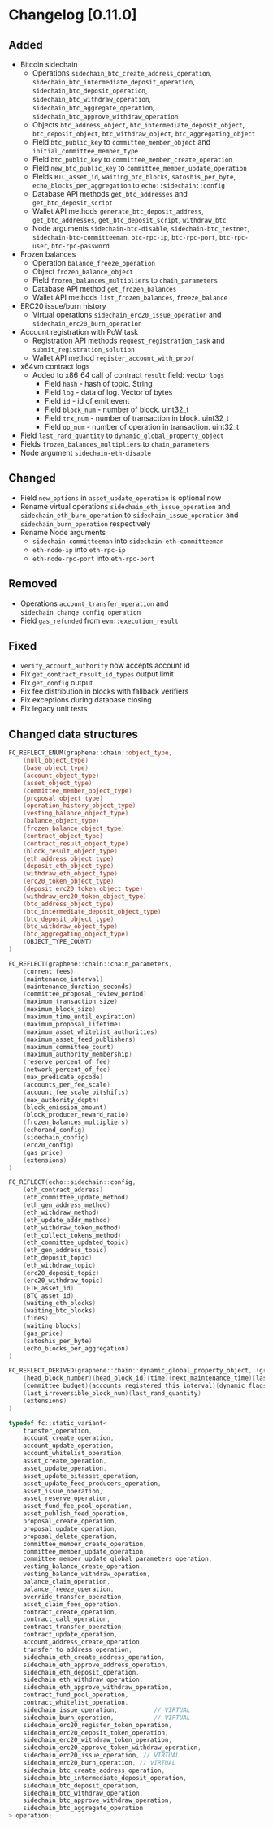 # Changelog [0.11.0]

## Added
- Bitcoin sidechain
    - Operations `sidechain_btc_create_address_operation`, `sidechain_btc_intermediate_deposit_operation`, `sidechain_btc_deposit_operation`, `sidechain_btc_withdraw_operation`, `sidechain_btc_aggregate_operation`, `sidechain_btc_approve_withdraw_operation`
    - Objects `btc_address_object`, `btc_intermediate_deposit_object`, `btc_deposit_object`, `btc_withdraw_object`, `btc_aggregating_object`
    - Field `btc_public_key` to `committee_member_object` and `initial_committee_member_type`
    - Field `btc_public_key` to `committee_member_create_operation`
    - Field `new_btc_public_key` to `committee_member_update_operation`
    - Fields `BTC_asset_id`, `waiting_btc_blocks`, `satoshis_per_byte`, `echo_blocks_per_aggregation` to `echo::sidechain::config`
    - Database API methods `get_btc_addresses` and `get_btc_deposit_script`
    - Wallet API methods `generate_btc_deposit_address`, `get_btc_addresses`, `get_btc_deposit_script`, `withdraw_btc`
    - Node arguments `sidechain-btc-disable`, `sidechain-btc_testnet`, `sidechain-btc-committeeman`, `btc-rpc-ip`, `btc-rpc-port`, `btc-rpc-user`, `btc-rpc-password`
- Frozen balances
    - Operation `balance_freeze_operation`
    - Object `frozen_balance_object`
    - Field `frozen_balances_multipliers` to `chain_parameters`
    - Database API method `get_frozen_balances`
    - Wallet API methods `list_frozen_balances`, `freeze_balance`
- ERC20 issue/burn history
    - Virtual operations `sidechain_erc20_issue_operation` and `sidechain_erc20_burn_operation`
- Account registration with PoW task
    - Registration API methods `request_registration_task` and `submit_registration_solution`
    - Wallet API method `register_account_with_proof`
- x64vm contract logs
    - Added to x86_64 call of contract `result` field: vector `logs`
        - Field `hash` - hash of topic. String
        - Field `log` - data of log. Vector of bytes
        - Field `id` - id of emit event
        - Field `block_num` - number of block. uint32_t
        - Field `trx_num` - number of transaction in block. uint32_t
        - Field `op_num` - number of operation in transaction. uint32_t
- Field `last_rand_quantity` to `dynamic_global_property_object`
- Fields `frozen_balances_multipliers` to `chain_parameters`
- Node argument `sidechain-eth-disable`

## Changed
- Field `new_options` in `asset_update_operation` is optional now
- Rename virtual operations `sidechain_eth_issue_operation` and `sidechain_eth_burn_operation` to `sidechain_issue_operation` and `sidechain_burn_operation` respectively
- Rename Node arguments
    - `sidechain-committeeman` into `sidechain-eth-committeeman`
    - `eth-node-ip` into `eth-rpc-ip`
    - `eth-node-rpc-port` into `eth-rpc-port`

## Removed
- Operations `account_transfer_operation` and `sidechain_change_config_operation`
- Field `gas_refunded` from `evm::execution_result`

## Fixed
- `verify_account_authority` now accepts account id
- Fix `get_contract_result_id_types` output limit
- Fix `get_config` output
- Fix fee distribution in blocks with fallback verifiers
- Fix exceptions during database closing
- Fix legacy unit tests

## Changed data structures

```c++
FC_REFLECT_ENUM(graphene::chain::object_type,
    (null_object_type)
    (base_object_type)
    (account_object_type)
    (asset_object_type)
    (committee_member_object_type)
    (proposal_object_type)
    (operation_history_object_type)
    (vesting_balance_object_type)
    (balance_object_type)
    (frozen_balance_object_type)
    (contract_object_type)
    (contract_result_object_type)
    (block_result_object_type)
    (eth_address_object_type)
    (deposit_eth_object_type)
    (withdraw_eth_object_type)
    (erc20_token_object_type)
    (deposit_erc20_token_object_type)
    (withdraw_erc20_token_object_type)
    (btc_address_object_type)
    (btc_intermediate_deposit_object_type)
    (btc_deposit_object_type)
    (btc_withdraw_object_type)
    (btc_aggregating_object_type)
    (OBJECT_TYPE_COUNT)
)

FC_REFLECT(graphene::chain::chain_parameters,
    (current_fees)
    (maintenance_interval)
    (maintenance_duration_seconds)
    (committee_proposal_review_period)
    (maximum_transaction_size)
    (maximum_block_size)
    (maximum_time_until_expiration)
    (maximum_proposal_lifetime)
    (maximum_asset_whitelist_authorities)
    (maximum_asset_feed_publishers)
    (maximum_committee_count)
    (maximum_authority_membership)
    (reserve_percent_of_fee)
    (network_percent_of_fee)
    (max_predicate_opcode)
    (accounts_per_fee_scale)
    (account_fee_scale_bitshifts)
    (max_authority_depth)
    (block_emission_amount)
    (block_producer_reward_ratio)
    (frozen_balances_multipliers)
    (echorand_config)
    (sidechain_config)
    (erc20_config)
    (gas_price)
    (extensions)
)

FC_REFLECT(echo::sidechain::config,
    (eth_contract_address)
    (eth_committee_update_method)
    (eth_gen_address_method)
    (eth_withdraw_method)
    (eth_update_addr_method)
    (eth_withdraw_token_method)
    (eth_collect_tokens_method)
    (eth_committee_updated_topic)
    (eth_gen_address_topic)
    (eth_deposit_topic)
    (eth_withdraw_topic)
    (erc20_deposit_topic)
    (erc20_withdraw_topic)
    (ETH_asset_id)
    (BTC_asset_id)
    (waiting_eth_blocks)
    (waiting_btc_blocks)
    (fines)
    (waiting_blocks)
    (gas_price)
    (satoshis_per_byte)
    (echo_blocks_per_aggregation)
)

FC_REFLECT_DERIVED(graphene::chain::dynamic_global_property_object, (graphene::db::object),
    (head_block_number)(head_block_id)(time)(next_maintenance_time)(last_budget_time)
    (committee_budget)(accounts_registered_this_interval)(dynamic_flags)
    (last_irreversible_block_num)(last_rand_quantity)
    (extensions)
)

typedef fc::static_variant<
    transfer_operation,
    account_create_operation,
    account_update_operation,
    account_whitelist_operation,
    asset_create_operation,
    asset_update_operation,
    asset_update_bitasset_operation,
    asset_update_feed_producers_operation,
    asset_issue_operation,
    asset_reserve_operation,
    asset_fund_fee_pool_operation,
    asset_publish_feed_operation,
    proposal_create_operation,
    proposal_update_operation,
    proposal_delete_operation,
    committee_member_create_operation,
    committee_member_update_operation,
    committee_member_update_global_parameters_operation,
    vesting_balance_create_operation,
    vesting_balance_withdraw_operation,
    balance_claim_operation,
    balance_freeze_operation,
    override_transfer_operation,
    asset_claim_fees_operation,
    contract_create_operation,
    contract_call_operation,
    contract_transfer_operation,
    contract_update_operation,
    account_address_create_operation,
    transfer_to_address_operation,
    sidechain_eth_create_address_operation,
    sidechain_eth_approve_address_operation,
    sidechain_eth_deposit_operation,
    sidechain_eth_withdraw_operation,
    sidechain_eth_approve_withdraw_operation,
    contract_fund_pool_operation,
    contract_whitelist_operation,
    sidechain_issue_operation,          // VIRTUAL
    sidechain_burn_operation,           // VIRTUAL
    sidechain_erc20_register_token_operation,
    sidechain_erc20_deposit_token_operation,
    sidechain_erc20_withdraw_token_operation,
    sidechain_erc20_approve_token_withdraw_operation,
    sidechain_erc20_issue_operation, // VIRTUAL
    sidechain_erc20_burn_operation, // VIRTUAL
    sidechain_btc_create_address_operation,
    sidechain_btc_intermediate_deposit_operation,
    sidechain_btc_deposit_operation,
    sidechain_btc_withdraw_operation,
    sidechain_btc_approve_withdraw_operation,
    sidechain_btc_aggregate_operation            
> operation;
```